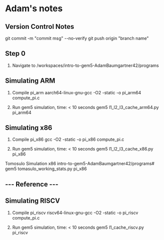 # Adam's notes

## Version Control Notes

git commit -m "commit msg" --no-verify
git push origin "branch name"

## Step 0

1. Navigate to /workspaces/intro-to-gem5-AdamBaumgartner42/programs

## Simulating ARM

1. Compile pi_arm
aarch64-linux-gnu-gcc -O2 -static -o pi_arm64 compute_pi.c

2. Run gem5 simulation, time: < 10 seconds
gem5 l1_l2_l3_cache_arm64.py pi_arm64

## Simulating x86

1. Compile pi_x86
gcc -O2 -static -o pi_x86 compute_pi.c

2. Run gem5 simulation, time: < 10 seconds
gem5 l1_l2_l3_cache_x86.py pi_x86

Tomosulo Simulation x86
intro-to-gem5-AdamBaumgartner42/programs# gem5 tomasulo_working_stats.py pi_x86


## --- Reference ---

## Simulating RISCV

1. Compile pi_riscv
riscv64-linux-gnu-gcc -O2 -static -o pi_riscv compute_pi.c

2. Run gem5 simulation, time: < 10 seconds
gem5 l1_cache_riscv.py pi_riscv

